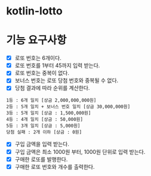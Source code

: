 # kotlin-lotto

# 기능 요구사항 
- [x] 로또 번호는 6개이다.
- [x] 로또 번호를 1부터 45까지 입력 받는다.
- [x] 로또 번호는 중복이 없다.
- [x] 보너스 번호는 로또 당첨 번호와 중복될 수 없다.
- [x] 당첨 결과에 따라 순위를 계산한다.
```
1등 : 6개 일치 [상금 2,000,000,000원]
2등 : 5개 일치 + 보너스 번호 일치 [상금 30,000,000원]
3등 : 5개 일치 [상금 : 1,500,000원]
4등 : 4개 일치 [상금 : 50,000원]
5등 : 3개 일치 [상금 : 5,000원]
당첨 실패 : 2개 이하 [상금 : 0원]
```
- [x] 구입 금액을 입력 받는다.
- [x] 구입 금액은 최소 1000원 부터, 1000원 단위로 입력 받는다.
- [x] 구매한 로또를 발행한다.
- [x] 구매한 로또 번호와 개수를 출력한다.